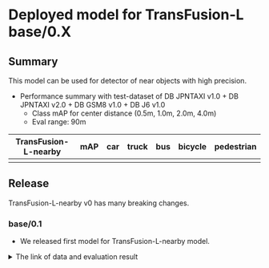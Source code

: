 # Deployed model for TransFusion-L base/0.X
## Summary

This model can be used for detector of near objects with high precision.

- Performance summary with test-dataset of DB JPNTAXI v1.0 + DB JPNTAXI v2.0 + DB GSM8 v1.0 + DB J6 v1.0
  - Class mAP for center distance (0.5m, 1.0m, 2.0m, 4.0m)
  - Eval range: 90m

| TransFusion-L-nearby | mAP | car | truck | bus | bicycle | pedestrian |
| -------------------- | --- | --- | ----- | --- | ------- | ---------- |
|                      |     |     |       |     |         |            |

## Release

TransFusion-L-nearby v0 has many breaking changes.

### base/0.1

- We released first model for TransFusion-L-nearby model.

<details>
<summary> The link of data and evaluation result </summary>

- Main parameter
  - range = 51.2m
  - voxel_size = [0.2, 0.2, 10]
  - grid_size = [512, 512, 1]
- model
  - Training dataset: DB JPNTAXI v1.0 + DB JPNTAXI v2.0
  - Eval dataset: DB JPNTAXI v1.0 + DB JPNTAXI v2.0
  - [Config file path](https://github.com/tier4/AWML/blob/3df40a10310dff2d12e4590e26f81017e002a2a0/projects/TransFusion/configs/t4dataset/transfusion_lidar_pillar_second_secfpn_1xb1-cyclic-20e_t4xx1_50m_512grid.py)
  - Deployed ROS parameter file [[AWF model resistry]](https://awf.ml.dev.web.auto/perception/models/transfusion/t4xx1_50m/v1/transfusion_ml_package.param.yaml) [[model-zoo]](https://download.autoware-ml-model-zoo.tier4.jp/autoware-ml/models/transfusion/transfusion-l-nearby/t4base/v0.1/transfusion.param.yaml)
  - Deployed ROS param file for remap [[model-zoo]](https://download.autoware-ml-model-zoo.tier4.jp/autoware-ml/models/transfusion/transfusion-l-nearby/t4base/v0.1/detection_class_remapper.param.yaml)
  - Deployed onnx model [[AWF model resistry]](https://awf.ml.dev.web.auto/perception/models/transfusion/t4xx1_50m/v1/transfusion.onnx) [[model-zoo]](https://download.autoware-ml-model-zoo.tier4.jp/autoware-ml/models/transfusion/transfusion-l-nearby/t4base/v0.1/transfusion.param.yaml)
  - Training results [[AWF model resistry]](https://awf.ml.dev.web.auto/perception/models/transfusion/t4xx1_50m/v1/logs.zip)
  - Training results [model-zoo]
    - [logs.zip](https://download.autoware-ml-model-zoo.tier4.jp/autoware-ml/models/transfusion/transfusion-l-nearby/t4base/v0.1/log.zip)
    - [checkpoint_best.pth](https://download.autoware-ml-model-zoo.tier4.jp/autoware-ml/models/transfusion/transfusion-l-nearby/t4base/v0.1/epoch_43.pth)
    - [config.py](https://download.autoware-ml-model-zoo.tier4.jp/autoware-ml/models/transfusion/transfusion-l-nearby/t4base/v0.1/transfusion_lidar_pillar_second_secfpn_1xb1-cyclic-20e_t4xx1_50m_512grid.py)
  - train time: RTX3090 * 1 * 7 days
  - Total mAP to test dataset (eval range = 50m): 0.751

| class_name | mAP  | AP@0.5m | AP@1.0m | AP@2.0m | AP@4.0m |
| ---------- | ---- | ------- | ------- | ------- | ------- |
| car        | 87.2 | 70.1    | 89.0    | 94.3    | 95.6    |
| truck      | 70.7 | 39.8    | 70.9    | 82.6    | 89.4    |
| bus        | 84.7 | 64.9    | 87.6    | 93.1    | 93.1    |
| bicycle    | 67.9 | 63.1    | 69.4    | 69.6    | 69.6    |
| pedestrian | 64.9 | 57.0    | 62.6    | 68.1    | 71.9    |

</details>
